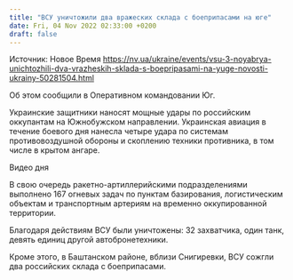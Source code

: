 ```yaml
---
title: "ВСУ уничтожили два вражеских склада с боеприпасами на юге"
date: Fri, 04 Nov 2022 02:33:00 +0200
draft: false
---
```

Источник: Новое Время https://nv.ua/ukraine/events/vsu-3-noyabrya-unichtozhili-dva-vrazheskih-sklada-s-boepripasami-na-yuge-novosti-ukrainy-50281504.html


Об этом сообщили в Оперативном командовании Юг.

Украинские защитники наносят мощные удары по российским оккупантам на Южнобужском направлении. Украинская авиация в течение боевого дня нанесла четыре удара по системам противовоздушной обороны и скоплению техники противника, в том числе в крытом ангаре.

 Видео дня   

В свою очередь ракетно-артиллерийскими подразделениями выполнено 167 огневых задач по пунктам базирования, логистическим объектам и транспортным артериям на временно оккупированной территории.

Благодаря действиям ВСУ были уничтожены: 32 захватчика, один танк, девять единиц другой автобронетехники.

Кроме этого, в Баштанском районе, вблизи Снигиревки, ВСУ сожгли два российских склада с боеприпасами.
